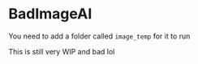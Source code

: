 # BadImageAI
You need to add a folder called `image_temp` for it to run

This is still very WIP and bad lol
